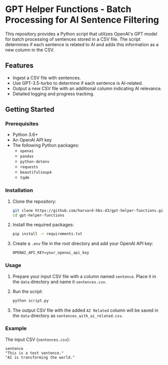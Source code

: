 # GPT Helper Functions - Batch Processing for AI Sentence Filtering

This repository provides a Python script that utilizes OpenAI's GPT model for batch processing of sentences stored in a CSV file. The script determines if each sentence is related to AI and adds this information as a new column in the CSV.

## Features

- Ingest a CSV file with sentences.
- Use GPT-3.5-turbo to determine if each sentence is AI-related.
- Output a new CSV file with an additional column indicating AI relevance.
- Detailed logging and progress tracking.

## Getting Started

### Prerequisites

- Python 3.6+
- An OpenAI API key
- The following Python packages:
  - `openai`
  - `pandas`
  - `python-dotenv`
  - `requests`
  - `beautifulsoup4`
  - `tqdm`

### Installation

1. Clone the repository:
    ```bash
    git clone https://github.com/harvard-hbs-d3/gpt-helper-functions.git
    cd gpt-helper-functions
    ```

2. Install the required packages:
    ```bash
    pip install -r requirements.txt
    ```

3. Create a `.env` file in the root directory and add your OpenAI API key:
    ```plaintext
    OPENAI_API_KEY=your_openai_api_key
    ```

### Usage

1. Prepare your input CSV file with a column named `sentence`. Place it in the `data` directory and name it `sentences.csv`.

2. Run the script:
    ```bash
    python script.py
    ```

3. The output CSV file with the added `AI Related` column will be saved in the `data` directory as `sentences_with_ai_related.csv`.

### Example

The input CSV (`sentences.csv`):
```plaintext
sentence
"This is a test sentence."
"AI is transforming the world."